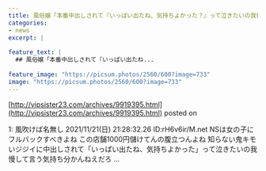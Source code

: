 ```yaml
---
title: 風俗嬢「本番中出しされて『いっぱい出たね、気持ちよかった？』って泣きたいの我慢して言ってる」
categories:
- news
excerpt: |
  
feature_text: |
  ## 風俗嬢「本番中出しされて『いっぱい出たね...
  
feature_image: "https://picsum.photos/2560/600?image=733"
image: "https://picsum.photos/2560/600?image=733"
---
```


[http://vipsister23.com/archives/9919395.html](http://vipsister23.com/archives/9919395.html)
posted on 

<!--more-->

1: 風吹けば名無し 2021/11/21(日) 21:28:32.26 ID:rH6v6ir/M.net NSは女の子にフルバックすべきよね この店舗1000円儲けてんの腹立つんよね 知らない鬼キモいジジイに中出しされて「いっぱい出たね、気持ちよかった」って泣きたいの我慢して言う気持ち分かんねえだろ ...
